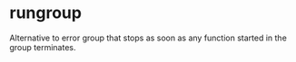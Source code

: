 # rungroup
Alternative to error group that stops as soon as any function started in the group terminates. 
